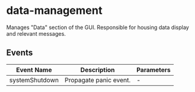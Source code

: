 # data-management

Manages "Data" section of the GUI. Responsible for housing data display and relevant messages.

## Events

<!-- @vuese:data-management:events:start -->
|Event Name|Description|Parameters|
|---|---|---|
|systemShutdown|Propagate panic event.|-|

<!-- @vuese:data-management:events:end -->


